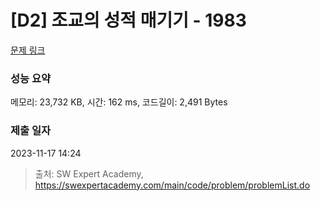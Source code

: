# [D2] 조교의 성적 매기기 - 1983 

[문제 링크](https://swexpertacademy.com/main/code/problem/problemDetail.do?contestProbId=AV5PwGK6AcIDFAUq) 

### 성능 요약

메모리: 23,732 KB, 시간: 162 ms, 코드길이: 2,491 Bytes

### 제출 일자

2023-11-17 14:24



> 출처: SW Expert Academy, https://swexpertacademy.com/main/code/problem/problemList.do